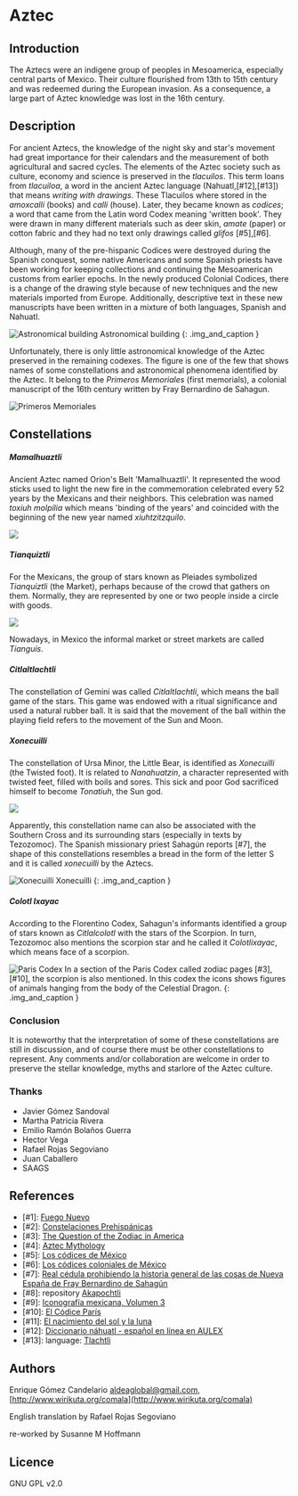 # Aztec

## Introduction

The Aztecs were an indigene group of peoples in Mesoamerica, especially central parts of Mexico. Their culture flourished from 13th to 15th century and was redeemed during the European invasion. As a consequence, a large part of Aztec knowledge was lost in the 16th century.

## Description

For ancient Aztecs, the knowledge of the night sky and star's movement had great importance for their calendars and the measurement of both agricultural and sacred cycles. The elements of the Aztec society such as culture, economy and science is preserved in the _tlacuilos_. This term loans from _tlacuiloa_, a word in the ancient Aztec language (Nahuatl,[#12],[#13]) that means _writing with drawings_. These Tlacuilos where stored in the _amoxcalli_ (books) and _calli_ (house). Later, they became known as _codices_; a word that came from the Latin word Codex meaning 'written book'. They were drawn in many different materials such as deer skin, _amate_ (paper) or cotton fabric and they had no text only drawings called _glifos_ [#5],[#6].

Although, many of the pre-hispanic Codices were destroyed during the Spanish conquest, some native Americans and some Spanish priests have been working for keeping collections and continuing the Mesoamerican customs from earlier epochs. In the newly produced Colonial Codices, there is a change of the drawing style because of new techniques and the new materials imported from Europe. Additionally, descriptive text in these new manuscripts have been written in a mixture of both languages, Spanish and Nahuatl.

![Astronomical building](edificios.webp)
Astronomical building
{: .img_and_caption }

Unfortunately, there is only little astronomical knowledge of the Aztec preserved in the remaining codexes. The figure is one of the few that shows names of some constellations and astronomical phenomena identified by the Aztec. It belong to the _Primeros Memoriales_ (first memorials), a colonial manuscript of the 16th century written by Fray Bernardino de Sahagun.

![Primeros Memoriales](Primeros_Memoriales.webp)

## Constellations

##### Mamalhuaztli

Ancient Aztec named Orion's Belt 'Mamalhuaztli'. It represented the wood sticks used to light the new fire in the commemoration celebrated every 52 years by the Mexicans and their neighbors. This celebration was named _toxiuh molpilia_ which means 'binding of the years' and coincided with the beginning of the new year named _xiuhtzitzquilo_.

![](mamalhuaztli_image.webp)

##### Tianquiztli

For the Mexicans, the group of stars known as Pleiades symbolized _Tianquiztli_ (the Market), perhaps because of the crowd that gathers on them. Normally, they are represented by one or two people inside a circle with goods.

![](tiaquitztli_image.webp)

Nowadays, in Mexico the informal market or street markets are called _Tianguis_.

##### Citlaltlachtli

The constellation of Gemini was called _Citlaltlachtli_, which means the ball game of the stars. This game was endowed with a ritual significance and used a natural rubber ball. It is said that the movement of the ball within the playing field refers to the movement of the Sun and Moon.

##### Xonecuilli

The constellation of Ursa Minor, the Little Bear, is identified as _Xonecuilli_ (the Twisted foot). It is related to _Nanahuatzin_, a character represented with twisted feet, filled with boils and sores. This sick and poor God sacrificed himself to become _Tonatiuh_, the Sun god.

![](nanahuatzin.webp)

Apparently, this constellation name can also be associated with the Southern Cross and its surrounding stars (especially in texts by Tezozomoc). The Spanish missionary priest Sahagún reports [#7], the shape of this constellations resembles a bread in the form of the letter S and it is called _xonecuilli_ by the Aztecs.

![Xonecuilli](xonecuilli_Glifo.webp)
Xonecuilli
{: .img_and_caption }

##### Colotl Ixayac

According to the Florentino Codex, Sahagun's informants identified a group of stars known as _Citlalcolotl_ with the stars of the Scorpion. In turn, Tezozomoc also mentions the scorpion star and he called it _Colotlixayac_, which means face of a scorpion.

![Paris Codex](colotlixayac_image.webp)
In a section of the Paris Codex called zodiac pages [#3],[#10], the scorpion is also mentioned. In this codex the icons shows figures of animals hanging from the body of the Celestial Dragon.
{: .img_and_caption }

### Conclusion

It is noteworthy that the interpretation of some of these constellations are still in discussion, and of course there must be other constellations to represent. Any comments and/or collaboration are welcome in order to preserve the stellar knowledge, myths and starlore of the Aztec culture.

### Thanks

 - Javier Gómez Sandoval
 - Martha Patricia Rivera
 - Emilio Ramón Bolaños Guerra
 - Hector Vega
 - Rafael Rojas Segoviano
 - Juan Caballero
 - SAAGS

## References

 - [#1]: [Fuego Nuevo](http://biblioteca.itam.mx/estudios/estudio/letras30/notas3/sec_1.html)
 - [#2]: [Constelaciones Prehispánicas](http://www.montero.org.mx/constelaciones.htm)
 - [#3]: [The Question of the Zodiac in America](http://www.jstor.org/stable/660290?origin=JSTOR-pdf)
 - [#4]: [Aztec Mythology](http://www.windows2universe.org/mythology/aztec_culture.html)
 - [#5]: [Los códices de México](http://www.iconio.com/ABCD/F/INDEX.PDF)
 - [#6]: [Los códices coloniales de México](http://es.wikipedia.org/wiki/C%C3%B3dices_coloniales_de_M%C3%A9xico)
 - [#7]: [Real cédula prohibiendo la historia general de las cosas de Nueva España de Fray Bernardino de Sahagún](http://www.traduccionliteraria.org/1611/esc/america/sahagun.htm)
 - [#8]: repository [Akapochtli](http://commons.wikimedia.org/wiki/User:Akapochtli)
 - [#9]: [Iconografía mexicana, Volumen 3](http://books.google.com.mx/books?id=kxPjdY1PJjEC&amp;pg=PA118&amp;lpg=PA118&amp;dq=Colotlixayac&amp;source=bl&amp;ots=F6xlTU1rer&amp;sig=9q_8ApdMTw5l9kagolArj5cPSMk&amp;hl=es&amp;ei=xoMeS8ToJoS1tgfpwv2cCg&amp;sa=X&amp;oi=book_result&amp;ct=result&amp;resnum=5&amp;ved=0CBsQ6AEwBA#v=onepage&amp;q=Colotlixayac&amp;f=false)
 - [#10]: [El Códice París](http://www.famsi.org/spanish/mayawriting/codices/paris.html)
 - [#11]: [El nacimiento del sol y la luna](http://redescolar.ilce.edu.mx/redescolar/biblioteca/literatura/leyenda/mexicas/mexsolun.html)
 - [#12]: [Diccionario náhuatl - español en línea en AULEX](http://aulex.org/nah-es/)
 - [#13]: language: [Tlachtli](http://sepiensa.org.mx/contenidos/fd_depo/nahuatl/tlach_1.html)


## Authors

Enrique Gómez Candelario [aldeaglobal@gmail.com](mailto:aldeaglobal@gmail.com), [http://www.wirikuta.org/comala](http://www.wirikuta.org/comala)

English translation by Rafael Rojas Segoviano

re-worked by Susanne M Hoffmann

## Licence

GNU GPL v2.0
